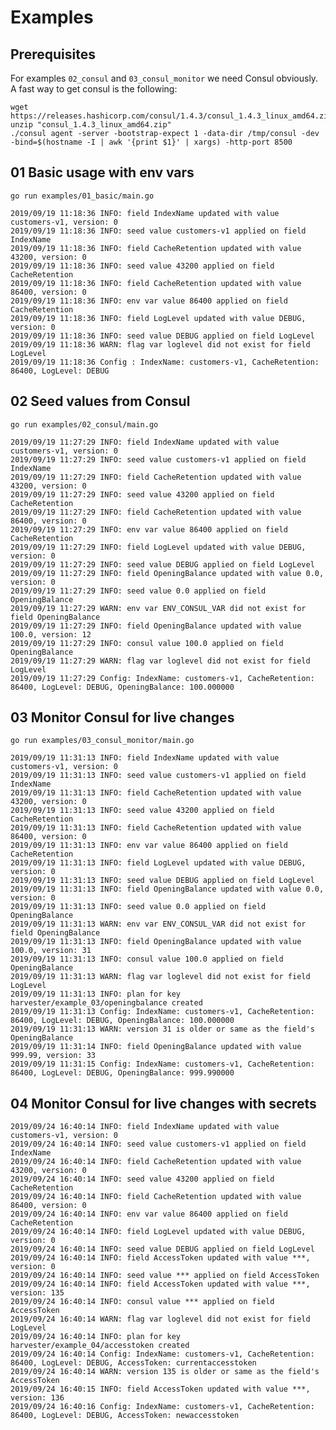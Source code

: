 # Examples

## Prerequisites

For examples `02_consul` and `03_consul_monitor` we need Consul obviously.
A fast way to get consul is the following:

    wget https://releases.hashicorp.com/consul/1.4.3/consul_1.4.3_linux_amd64.zip  
    unzip "consul_1.4.3_linux_amd64.zip"
    ./consul agent -server -bootstrap-expect 1 -data-dir /tmp/consul -dev -bind=$(hostname -I | awk '{print $1}' | xargs) -http-port 8500

## 01 Basic usage with env vars

    go run examples/01_basic/main.go

    2019/09/19 11:18:36 INFO: field IndexName updated with value customers-v1, version: 0
    2019/09/19 11:18:36 INFO: seed value customers-v1 applied on field IndexName
    2019/09/19 11:18:36 INFO: field CacheRetention updated with value 43200, version: 0
    2019/09/19 11:18:36 INFO: seed value 43200 applied on field CacheRetention
    2019/09/19 11:18:36 INFO: field CacheRetention updated with value 86400, version: 0
    2019/09/19 11:18:36 INFO: env var value 86400 applied on field CacheRetention
    2019/09/19 11:18:36 INFO: field LogLevel updated with value DEBUG, version: 0
    2019/09/19 11:18:36 INFO: seed value DEBUG applied on field LogLevel
    2019/09/19 11:18:36 WARN: flag var loglevel did not exist for field LogLevel
    2019/09/19 11:18:36 Config : IndexName: customers-v1, CacheRetention: 86400, LogLevel: DEBUG

## 02 Seed values from Consul

    go run examples/02_consul/main.go

    2019/09/19 11:27:29 INFO: field IndexName updated with value customers-v1, version: 0
    2019/09/19 11:27:29 INFO: seed value customers-v1 applied on field IndexName
    2019/09/19 11:27:29 INFO: field CacheRetention updated with value 43200, version: 0
    2019/09/19 11:27:29 INFO: seed value 43200 applied on field CacheRetention
    2019/09/19 11:27:29 INFO: field CacheRetention updated with value 86400, version: 0
    2019/09/19 11:27:29 INFO: env var value 86400 applied on field CacheRetention
    2019/09/19 11:27:29 INFO: field LogLevel updated with value DEBUG, version: 0
    2019/09/19 11:27:29 INFO: seed value DEBUG applied on field LogLevel
    2019/09/19 11:27:29 INFO: field OpeningBalance updated with value 0.0, version: 0
    2019/09/19 11:27:29 INFO: seed value 0.0 applied on field OpeningBalance
    2019/09/19 11:27:29 WARN: env var ENV_CONSUL_VAR did not exist for field OpeningBalance
    2019/09/19 11:27:29 INFO: field OpeningBalance updated with value 100.0, version: 12
    2019/09/19 11:27:29 INFO: consul value 100.0 applied on field OpeningBalance
    2019/09/19 11:27:29 WARN: flag var loglevel did not exist for field LogLevel
    2019/09/19 11:27:29 Config: IndexName: customers-v1, CacheRetention: 86400, LogLevel: DEBUG, OpeningBalance: 100.000000

## 03 Monitor Consul for live changes

    go run examples/03_consul_monitor/main.go

    2019/09/19 11:31:13 INFO: field IndexName updated with value customers-v1, version: 0
    2019/09/19 11:31:13 INFO: seed value customers-v1 applied on field IndexName
    2019/09/19 11:31:13 INFO: field CacheRetention updated with value 43200, version: 0
    2019/09/19 11:31:13 INFO: seed value 43200 applied on field CacheRetention
    2019/09/19 11:31:13 INFO: field CacheRetention updated with value 86400, version: 0
    2019/09/19 11:31:13 INFO: env var value 86400 applied on field CacheRetention
    2019/09/19 11:31:13 INFO: field LogLevel updated with value DEBUG, version: 0
    2019/09/19 11:31:13 INFO: seed value DEBUG applied on field LogLevel
    2019/09/19 11:31:13 INFO: field OpeningBalance updated with value 0.0, version: 0
    2019/09/19 11:31:13 INFO: seed value 0.0 applied on field OpeningBalance
    2019/09/19 11:31:13 WARN: env var ENV_CONSUL_VAR did not exist for field OpeningBalance
    2019/09/19 11:31:13 INFO: field OpeningBalance updated with value 100.0, version: 31
    2019/09/19 11:31:13 INFO: consul value 100.0 applied on field OpeningBalance
    2019/09/19 11:31:13 WARN: flag var loglevel did not exist for field LogLevel
    2019/09/19 11:31:13 INFO: plan for key harvester/example_03/openingbalance created
    2019/09/19 11:31:13 Config: IndexName: customers-v1, CacheRetention: 86400, LogLevel: DEBUG, OpeningBalance: 100.000000
    2019/09/19 11:31:13 WARN: version 31 is older or same as the field's OpeningBalance
    2019/09/19 11:31:14 INFO: field OpeningBalance updated with value 999.99, version: 33
    2019/09/19 11:31:15 Config: IndexName: customers-v1, CacheRetention: 86400, LogLevel: DEBUG, OpeningBalance: 999.990000

## 04 Monitor Consul for live changes with secrets

    2019/09/24 16:40:14 INFO: field IndexName updated with value customers-v1, version: 0
    2019/09/24 16:40:14 INFO: seed value customers-v1 applied on field IndexName
    2019/09/24 16:40:14 INFO: field CacheRetention updated with value 43200, version: 0
    2019/09/24 16:40:14 INFO: seed value 43200 applied on field CacheRetention
    2019/09/24 16:40:14 INFO: field CacheRetention updated with value 86400, version: 0
    2019/09/24 16:40:14 INFO: env var value 86400 applied on field CacheRetention
    2019/09/24 16:40:14 INFO: field LogLevel updated with value DEBUG, version: 0
    2019/09/24 16:40:14 INFO: seed value DEBUG applied on field LogLevel
    2019/09/24 16:40:14 INFO: field AccessToken updated with value ***, version: 0
    2019/09/24 16:40:14 INFO: seed value *** applied on field AccessToken
    2019/09/24 16:40:14 INFO: field AccessToken updated with value ***, version: 135
    2019/09/24 16:40:14 INFO: consul value *** applied on field AccessToken
    2019/09/24 16:40:14 WARN: flag var loglevel did not exist for field LogLevel
    2019/09/24 16:40:14 INFO: plan for key harvester/example_04/accesstoken created
    2019/09/24 16:40:14 Config: IndexName: customers-v1, CacheRetention: 86400, LogLevel: DEBUG, AccessToken: currentaccesstoken
    2019/09/24 16:40:14 WARN: version 135 is older or same as the field's AccessToken
    2019/09/24 16:40:15 INFO: field AccessToken updated with value ***, version: 136
    2019/09/24 16:40:16 Config: IndexName: customers-v1, CacheRetention: 86400, LogLevel: DEBUG, AccessToken: newaccesstoken
